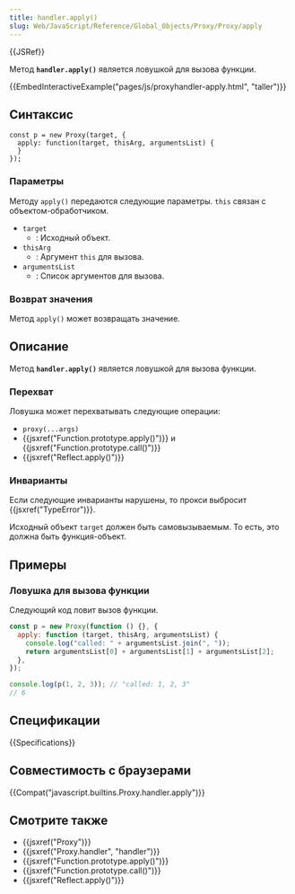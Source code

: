 ```yaml
---
title: handler.apply()
slug: Web/JavaScript/Reference/Global_Objects/Proxy/Proxy/apply
---
```


{{JSRef}}

Метод **`handler.apply()`** является ловушкой для вызова функции.

{{EmbedInteractiveExample("pages/js/proxyhandler-apply.html", "taller")}}

## Синтаксис

```
const p = new Proxy(target, {
  apply: function(target, thisArg, argumentsList) {
  }
});
```

### Параметры

Методу `apply()` передаются следующие параметры. `this` связан с объектом-обработчиком.

- `target`
  - : Исходный объект.
- `thisArg`
  - : Аргумент `this` для вызова.
- `argumentsList`
  - : Список аргументов для вызова.

### Возврат значения

Метод `apply()` может возвращать значение.

## Описание

Метод **`handler.apply()`** является ловушкой для вызова функции.

### Перехват

Ловушка может перехватывать следующие операции:

- `proxy(...args)`
- {{jsxref("Function.prototype.apply()")}} и {{jsxref("Function.prototype.call()")}}
- {{jsxref("Reflect.apply()")}}

### Инварианты

Если следующие инварианты нарушены, то прокси выбросит {{jsxref("TypeError")}}.

Исходный объект `target` должен быть самовызываемым. То есть, это должна быть функция-объект.

## Примеры

### Ловушка для вызова функции

Следующий код ловит вызов функции.

```js
const p = new Proxy(function () {}, {
  apply: function (target, thisArg, argumentsList) {
    console.log("called: " + argumentsList.join(", "));
    return argumentsList[0] + argumentsList[1] + argumentsList[2];
  },
});

console.log(p(1, 2, 3)); // "called: 1, 2, 3"
// 6
```

## Спецификации

{{Specifications}}

## Совместимость с браузерами

{{Compat("javascript.builtins.Proxy.handler.apply")}}

## Смотрите также

- {{jsxref("Proxy")}}
- {{jsxref("Proxy.handler", "handler")}}
- {{jsxref("Function.prototype.apply()")}}
- {{jsxref("Function.prototype.call()")}}
- {{jsxref("Reflect.apply()")}}
